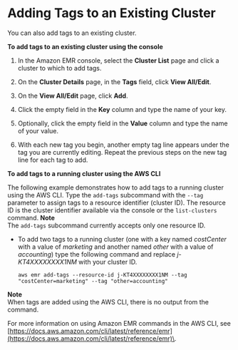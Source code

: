 # Adding Tags to an Existing Cluster<a name="emr-plan-tags-add"></a>

You can also add tags to an existing cluster\.

**To add tags to an existing cluster using the console**

1. In the Amazon EMR console, select the **Cluster List** page and click a cluster to which to add tags\.

1. On the **Cluster Details** page, in the **Tags** field, click **View All/Edit**\. 

1. On the **View All/Edit** page, click **Add**\. 

1. Click the empty field in the **Key** column and type the name of your key\. 

1. Optionally, click the empty field in the **Value** column and type the name of your value\. 

1. With each new tag you begin, another empty tag line appears under the tag you are currently editing\. Repeat the previous steps on the new tag line for each tag to add\. 

**To add tags to a running cluster using the AWS CLI**

The following example demonstrates how to add tags to a running cluster using the AWS CLI\. Type the `add-tags` subcommand with the `--tag` parameter to assign tags to a resource identifier \(cluster ID\)\. The resource ID is the cluster identifier available via the console or the `list-clusters` command\.
**Note**  
The `add-tags` subcommand currently accepts only one resource ID\.
+ To add two tags to a running cluster \(one with a key named *costCenter* with a value of *marketing* and another named *other* with a value of *accounting*\) type the following command and replace *j\-KT4XXXXXXXX1NM* with your cluster ID\. 

  ```
  aws emr add-tags --resource-id j-KT4XXXXXXXX1NM --tag "costCenter=marketing" --tag "other=accounting"
  ```
**Note**  
When tags are added using the AWS CLI, there is no output from the command\.

  For more information on using Amazon EMR commands in the AWS CLI, see [https://docs.aws.amazon.com/cli/latest/reference/emr](https://docs.aws.amazon.com/cli/latest/reference/emr)\.